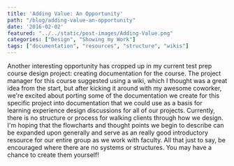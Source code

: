 ```yaml
---
title: 'Adding Value: An Opportunity'
path: "/blog/adding-value-an-opportunity"
date: '2016-02-02'
featured: "../../static/post-images/Adding-Value.png"
categories: ["Design", "Showing my Work"]
tags: ["documentation", "resources", "structure", "wikis"]
---
```


Another interesting opportunity has cropped up in my current test prep course design project: creating documentation for the course. The project manager for this course suggested using a wiki, which I thought was a great idea from the start, but after kicking it around with my awesome coworker, we're excited about porting some of the documentation we create for this specific project into documentation that we could use as a basis for learning experience design discussions for all of our projects. Currently, there is no structure or process for walking clients through how we design. I'm hoping that the flowcharts and thought points we begin to describe can be expanded upon generally and serve as an really good introductory resource for our entire group as we work with faculty. All that just to say, be encouraged where there are no systems or structures. You may have a chance to create them yourself!

